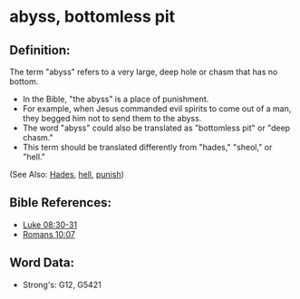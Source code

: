 # abyss, bottomless pit #

## Definition: ##

The term "abyss" refers to a very large, deep hole or chasm that has no bottom.

* In the Bible, "the abyss" is a place of punishment.
* For example, when Jesus commanded evil spirits to come out of a man, they begged him not to send them to the abyss.
* The word "abyss" could also be translated as "bottomless pit" or "deep chasm."
* This term should be translated differently from "hades," "sheol,"  or "hell."

(See Also: [Hades](../kt/hades.md), [hell](../kt/hell.md), [punish](../other/punish.md))

## Bible References: ##

* [Luke 08:30-31](rc://en/tn/help/luk/08/30)
* [Romans 10:07](rc://en/tn/help/rom/10/07)

## Word Data: ##

* Strong's: G12, G5421
